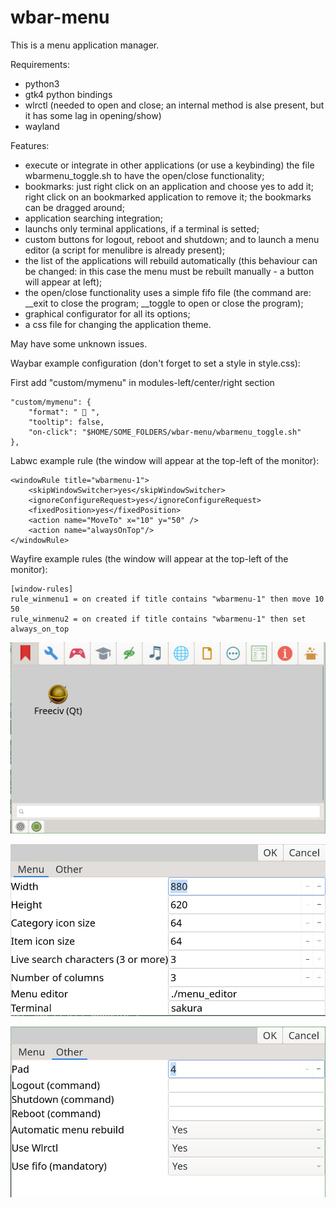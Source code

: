 # wbar-menu
This is a menu application manager.


Requirements:
- python3
- gtk4 python bindings
- wlrctl (needed to open and close; an internal method is alse present, but it has some lag in opening/show)
- wayland


Features:

- execute or integrate in other applications (or use a keybinding) the file wbarmenu_toggle.sh to have the open/close functionality;
- bookmarks: just right click on an application and choose yes to add it; right click on an bookmarked application to remove it; the bookmarks can be dragged around;
- application searching integration;
- launchs only terminal applications, if a terminal is setted;
- custom buttons for logout, reboot and shutdown; and to launch a menu editor (a script for menulibre is already present);
- the list of the applications will rebuild automatically (this behaviour can be changed: in this case the menu must be rebuilt manually - a button will appear at left);
- the open/close functionality uses a simple fifo file (the command are: __exit to close the program; __toggle to open or close the program);
- graphical configurator for all its options;
- a css file for changing the application theme.

May have some unknown issues.


Waybar example configuration (don't forget to set a style in style.css):

First add "custom/mymenu" in modules-left/center/right section
```
"custom/mymenu": {
    "format": "  ",
    "tooltip": false,
    "on-click": "$HOME/SOME_FOLDERS/wbar-menu/wbarmenu_toggle.sh"
},
```

Labwc example rule (the window will appear at the top-left of the monitor):
```
<windowRule title="wbarmenu-1">
    <skipWindowSwitcher>yes</skipWindowSwitcher>
    <ignoreConfigureRequest>yes</ignoreConfigureRequest>
    <fixedPosition>yes</fixedPosition>
    <action name="MoveTo" x="10" y="50" />
    <action name="alwaysOnTop"/>
</windowRule>
```

Wayfire example rules (the window will appear at the top-left of the monitor):
```
[window-rules]
rule_winmenu1 = on created if title contains "wbarmenu-1" then move 10 50
rule_winmenu2 = on created if title contains "wbarmenu-1" then set always_on_top
```


![My image](https://github.com/frank038/wbar-menu/blob/main/screenshot1.jpg)

![My image](https://github.com/frank038/wbar-menu/blob/main/screenshot2.jpg)

![My image](https://github.com/frank038/wbar-menu/blob/main/screenshot3.jpg)
